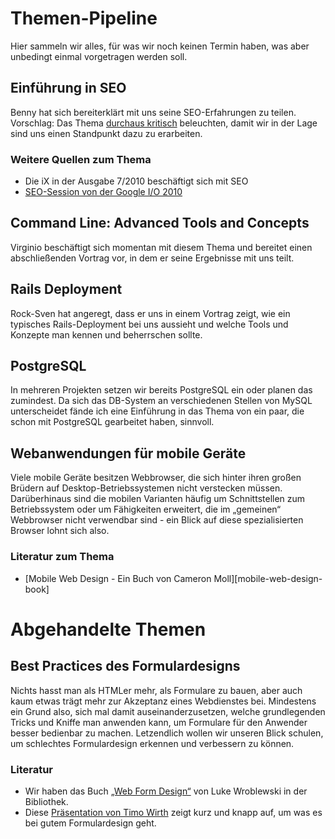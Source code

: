 Themen-Pipeline
===============

Hier sammeln wir alles, für was wir noch keinen Termin haben, was aber unbedingt einmal vorgetragen
werden soll.

Einführung in SEO
-----------------

Benny hat sich bereiterklärt mit uns seine SEO-Erfahrungen zu teilen. Vorschlag: Das Thema
[durchaus kritisch][seo-is-mostly-quack-science] beleuchten, damit wir in der Lage sind uns
einen Standpunkt dazu zu erarbeiten.

### Weitere Quellen zum Thema

* Die iX in der Ausgabe 7/2010 beschäftigt sich mit SEO
* [SEO-Session von der Google I/O 2010][seo-google-io]

Command Line: Advanced Tools and Concepts
-----------------------------------------

Virginio beschäftigt sich momentan mit diesem Thema und bereitet einen abschließenden Vortrag vor, in dem
er seine Ergebnisse mit uns teilt.

Rails Deployment
----------------

Rock-Sven hat angeregt, dass er uns in einem Vortrag zeigt, wie ein typisches Rails-Deployment bei uns
aussieht und welche Tools und Konzepte man kennen und beherrschen sollte.

PostgreSQL
----------

In mehreren Projekten setzen wir bereits PostgreSQL ein oder planen das zumindest. Da sich das DB-System
an verschiedenen Stellen von MySQL unterscheidet fände ich eine Einführung in das Thema von ein paar,
die schon mit PostgreSQL gearbeitet haben, sinnvoll.

Webanwendungen für mobile Geräte
--------------------------------

Viele mobile Geräte besitzen Webbrowser, die sich hinter ihren großen Brüdern auf Desktop-Betriebssystemen
nicht verstecken müssen. Darüberhinaus sind die mobilen Varianten häufig um Schnittstellen zum Betriebssystem
oder um Fähigkeiten erweitert, die im „gemeinen“ Webbrowser nicht verwendbar sind - ein Blick auf diese
spezialisierten Browser lohnt sich also.

### Literatur zum Thema

* [Mobile Web Design - Ein Buch von Cameron Moll][mobile-web-design-book]

Abgehandelte Themen
===================

Best Practices des Formulardesigns
----------------------------------

Nichts hasst man als HTMLer mehr, als Formulare zu bauen, aber auch kaum etwas trägt mehr zur Akzeptanz
eines Webdienstes bei. Mindestens ein Grund also, sich mal damit auseinanderzusetzen, welche
grundlegenden Tricks und Kniffe man anwenden kann, um Formulare für den Anwender besser bedienbar zu machen.
Letzendlich wollen wir unseren Blick schulen, um schlechtes Formulardesign erkennen und verbessern
zu können.

### Literatur

* Wir haben das Buch [„Web Form Design“][Web-Form-Design] von Luke Wroblewski in der Bibliothek.
* Diese [Präsentation von Timo Wirth][Mitmachbarrieren] zeigt kurz und knapp auf, um was es bei gutem Formulardesign geht.

[Web-Form-Design]: http://www.lukew.com/resources/web_form_design.asp
[Mitmachbarrieren]: http://www.slideshare.net/aperto/mitmachbarrieren-im-web-20
[seo-is-mostly-quack-science]: http://news.ycombinator.com/item?id=1426569
[seo-google-io]: http://news.ycombinator.com/item?id=1428059
